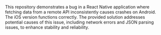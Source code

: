 This repository demonstrates a bug in a React Native application where fetching data from a remote API inconsistently causes crashes on Android.  The iOS version functions correctly.  The provided solution addresses potential causes of this issue, including network errors and JSON parsing issues, to enhance stability and reliability.